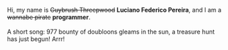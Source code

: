 Hi, my name is ~~Guybrush Threepwood~~ **Luciano Federico Pereira**, and I am a ~~wannabe pirate~~ **programmer**.<br><br>A short song: 977 bounty of doubloons gleams in the sun, a treasure hunt has just begun! Arrr!
